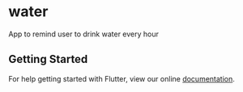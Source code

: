 # water

App to remind user to drink water every hour

## Getting Started

For help getting started with Flutter, view our online
[documentation](https://flutter.io/).
